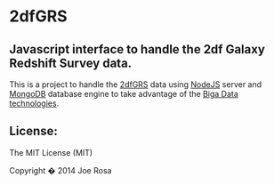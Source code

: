 2dfGRS
======

Javascript interface to handle the 2df Galaxy Redshift Survey data.
-------------------------------------------------------------------

This is a project to handle the [2dfGRS](http://www2.aao.gov.au/2dfgrs/) data using [NodeJS](http://nodejs.org/) server and [MongoDB](http://www.mongodb.org/) database engine to take advantage of the [Biga Data technologies](http://en.wikipedia.org/wiki/Big_data).


License:
--------
The MIT License (MIT)

Copyright � 2014 Joe Rosa